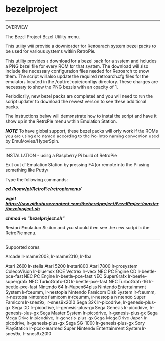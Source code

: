 # bezelproject

-------
OVERVIEW

The Bezel Project Bezel Utility menu.

This utility will provide a downloader for Retroarach system bezel packs to be used for various systems within RetroPie.

This utility provides a download for a bezel pack for a system and includes a PNG bezel file for every ROM for that system.  The download will also include the necessary configuration files needed for Retroarch to show them.  The script will also update the required retroarch.cfg files for the emulators located in the /opt/retropie/configs directory.  These changes are necessary to show the PNG bezels with an opacity of 1.

Periodically, new bezel packs are completed and you will need to run the script updater to download the newest version to see these additional packs.

The instructions below will demonstrate how to instal the script and have it show up in the RetroPie menu within Emulation Station.

***NOTE***
To have global support, these bezel packs will only work if the ROMs you are using are named according to the No-Intro naming convention used by EmuMovies/HyperSpin.

-------
INSTALLATION - using a Raspberry Pi build of RetroPie

Exit out of Emulation Station by pressing F4 (or remote into the Pi using something like Putty)

Type the following commands:

***cd /home/pi/RetroPie/retropiemenu/*** 

***wget https://raw.githubusercontent.com/thebezelproject/BezelProject/master/bezelproject.sh***

***chmod +x "bezelproject.sh"***

Restart Emulation Station and you should then see the new script in the RetroPie menu.

-------
Supported cores

Arcade                                          lr-mame2003, lr-mame2010, lr-fba

Atari 2600                                      lr-stella
Atari 5200                                      lr-atari800
Atari 7800                                      lr-prosystem
ColecoVision                                    lr-bluemsx
GCE Vectrex                                     lr-vecx
NEC PC Engine CD                                lr-beetle-pce-fast
NEC PC Engine                                   lr-beetle-pce-fast
NEC SuperGrafx                                  lr-beetle-supergrafx
NEC TurboGrafx-CD                               lr-beetle-pce-fast
NEC TurboGrafx-16                               lr-beetle-pce-fast
Nintendo 64                                     lr-Mupen64plus
Nintendo Entertainment System                   lr-fceumm, lr-nestopia
Nintendo Famicom Disk System                    lr-fceumm, lr-nestopia
Nintendo Famicom                                lr-fceumm, lr-nestopia
Nintendo Super Famicom                          lr-snes9x, lr-snes9x2010
Sega 32X                                        lr-picodrive, lr-genesis-plus-gx
Sega CD                                         lr-picodrive, lr-genesis-plus-gx
Sega Genesis                                    lr-picodrive, lr-genesis-plus-gx
Sega Master System                              lr-picodrive, lr-genesis-plus-gx
Sega Mega Drive                                 lr-picodrive, lr-genesis-plus-gx
Sega Mega Drive Japan                           lr-picodrive, lr-genesis-plus-gx
Sega SG-1000                                    lr-genesis-plus-gx
Sony PlayStation                                lr-pcsx-rearmed
Super Nintendo Entertainment System             lr-snes9x, lr-snes9x2010


